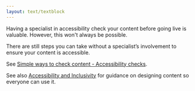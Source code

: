 ```yaml
---
layout: text/textblock
---
```

Having a specialist in accessibility check your content before going live is valuable. However, this won't always be possible.

There are still steps you can take without a specialist’s involvement to ensure your content is accessible.

See [Simple ways to check content - Accessibility checks](/creating-user-centred-content/testing-content/content-simple-checks/).

See also [Accessibility and Inclusivity](https://guides.service.gov.au/content-guide/accessibility-inclusivity/) for guidance on designing content so everyone can use it.
